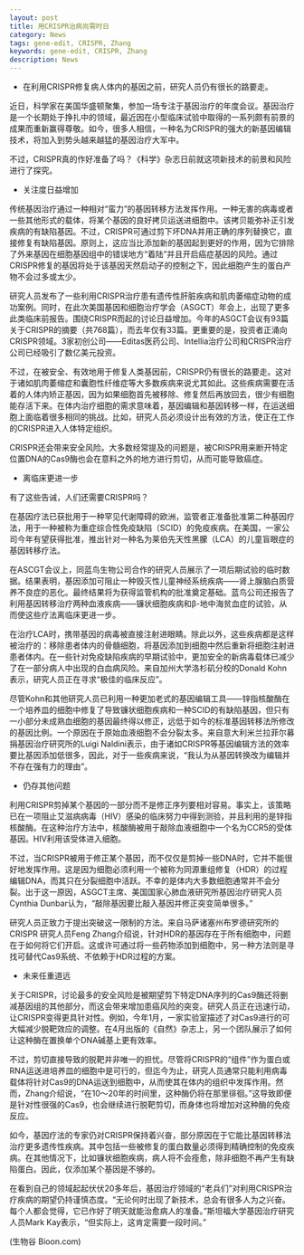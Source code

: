 ```yaml
---
layout: post
title: 用CRISPR治病尚需时日
category: News
tags: gene-edit, CRISPR, Zhang
keywords: gene-edit, CRISPR, Zhang
description: News
---
```


* 在利用CRISPR修复病人体内的基因之前，研究人员仍有很长的路要走。

近日，科学家在美国华盛顿聚集，参加一场专注于基因治疗的年度会议。基因治疗是一个长期处于挣扎中的领域，最近因在小型临床试验中取得的一系列颇有前景的成果而重新赢得尊敬。如今，很多人相信，一种名为CRISPR的强大的新基因编辑技术，将加入到势头越来越猛的基因治疗大军中。

不过，CRISPR真的作好准备了吗？《科学》杂志日前就这项新技术的前景和风险进行了探究。

* 关注度日益增加

传统基因治疗通过一种相对“蛮力”的基因转移方法发挥作用。一种无害的病毒或者一些其他形式的载体，将某个基因的良好拷贝运送进细胞中。该拷贝能弥补正引发疾病的有缺陷基因。不过，CRISPR可通过剪下坏DNA并用正确的序列替换它，直接修复有缺陷基因。原则上，这应当比添加新的基因起到更好的作用，因为它排除了外来基因在细胞基因组中的错误地方“着陆”并且开启癌症基因的风险。通过CRISPR修复的基因将处于该基因天然启动子的控制之下，因此细胞产生的蛋白产物不会过多或太少。

研究人员发布了一些利用CRISPR治疗患有遗传性肝脏疾病和肌肉萎缩症动物的成功案例。同时，在此次美国基因和细胞治疗学会（ASGCT）年会上，出现了更多此类临床前报告。围绕CRISPR而起的讨论日益增加。今年的ASGCT会议有93篇关于CRISPR的摘要（共768篇），而去年仅有33篇。更重要的是，投资者正涌向CRISPR领域。3家初创公司——Editas医药公司、Intellia治疗公司和CRISPR治疗公司已经吸引了数亿美元投资。

不过，在被安全、有效地用于修复人类基因前，CRISPR仍有很长的路要走。这对于诸如肌肉萎缩症和囊胞性纤维症等大多数疾病来说尤其如此。这些疾病需要在活着的人体内矫正基因，因为如果细胞首先被移除、修复然后再放回去，很少有细胞能存活下来。在体内治疗细胞的需求意味着，基因编辑和基因转移一样，在运送细胞上面临着很多相同的挑战。比如，研究人员必须设计出有效的方法，使正在工作的CRISPR进入人体特定组织。

CRISPR还会带来安全风险。大多数经常提及的问题是，被CRISPR用来断开特定位置DNA的Cas9酶也会在意料之外的地方进行剪切，从而可能导致癌症。

* 离临床更进一步

有了这些告诫，人们还需要CRISPR吗？

在基因疗法已获批用于一种罕见代谢障碍的欧洲，监管者正准备批准第二种基因疗法，用于一种被称为重症综合性免疫缺陷（SCID）的免疫疾病。在美国，一家公司今年有望获得批准，推出针对一种名为莱伯先天性黑朦（LCA）的儿童盲眼症的基因转移疗法。

在ASCGT会议上，同蓝鸟生物公司合作的研究人员展示了一项后期试验的临时数据。结果表明，基因添加可阻止一种毁灭性儿童神经系统疾病——肾上腺脑白质营养不良症的恶化。最终结果将为获得监管机构的批准奠定基础。蓝鸟公司还报告了利用基因转移治疗两种血液疾病——镰状细胞疾病和β-地中海贫血症的试验，从而使这些疗法离临床更进一步。

在治疗LCA时，携带基因的病毒被直接注射进眼睛。除此以外，这些疾病都是这样被治疗的：移除患者体内的骨髓细胞，将基因添加到细胞中然后重新将细胞注射进患者体内。在一些针对免疫缺陷疾病的早期试验中，更加安全的新病毒载体已减少了在一部分病人中出现的白血病风险。来自加州大学洛杉矶分校的Donald Kohn表示，研究人员正在寻求“极佳的临床反应”。

尽管Kohn和其他研究人员已利用一种更加老式的基因编辑工具——锌指核酸酶在一个培养皿的细胞中修复了导致镰状细胞疾病和一种SCID的有缺陷基因，但只有一小部分未成熟血细胞的基因最终得以修正，远低于如今的标准基因转移法所修改的基因比例。一个原因在于原始血液细胞不会分裂太多。来自意大利米兰拉菲尔募捐基因治疗研究所的Luigi Naldini表示，由于诸如CRISPR等基因编辑方法的效率要比基因添加低很多，因此，对于一些疾病来说，“我认为从基因转换改为编辑并不存在强有力的理由”。

* 仍存其他问题

利用CRISPR剪掉某个基因的一部分而不是修正序列要相对容易。事实上，该策略已在一项阻止艾滋病病毒（HIV）感染的临床努力中得到测验，并且利用的是锌指核酸酶。在这种治疗方法中，核酸酶被用于敲除血液细胞中一个名为CCR5的受体基因。HIV利用该受体进入细胞。

不过，当CRISPR被用于修正某个基因，而不仅仅是剪掉一些DNA时，它并不能很好地发挥作用。这是因为细胞必须利用一个被称为同源重组修复（HDR）的过程编辑DNA，而其只在分裂细胞中活跃。不幸的是体内大多数细胞通常并不会分裂。出于这一原因，ASGCT主席、美国国家心肺血液研究所基因治疗研究人员Cynthia Dunbar认为，“敲除基因要比敲入基因并修正突变简单很多。”

研究人员正致力于提出突破这一限制的方法。来自马萨诸塞州布罗德研究所的CRISPR 研究人员Feng Zhang介绍说，针对HDR的基因存在于所有细胞中，问题在于如何将它们开启。这或许可通过将一些药物添加到细胞中，另一种方法则是寻找可替代Cas9系统、不依赖于HDR过程的方案。

* 未来任重道远

关于CRISPR，讨论最多的安全风险是被期望剪下特定DNA序列的Cas9酶还将删减基因组的其他部分，而这会带来增加患癌风险的突变。研究人员正在迅速行动，让CRISPR变得更具针对性。例如，今年1月，一家实验室描述了对Cas9进行的可大幅减少脱靶效应的调整。在4月出版的《自然》杂志上，另一个团队展示了如何让这种酶在置换单个DNA碱基上更有效率。

不过，剪切直接导致的脱靶并非唯一的担忧。尽管将CRISPR的“组件”作为蛋白或RNA运送进培养皿的细胞中是可行的，但迄今为止，研究人员通常只能利用病毒载体将针对Cas9的DNA运送到细胞中，从而使其在体内的组织中发挥作用。然而，Zhang介绍说，“在10～20年的时间里，这种酶仍将在那里徘徊。”这导致即便是针对性很强的Cas9，也会继续进行脱靶剪切，而身体也将增加对这种酶的免疫反应。

如今，基因疗法的专家仍对CRISPR保持着兴奋，部分原因在于它能比基因转移法治疗更多遗传性疾病。其中包括一些被修复的蛋白数量必须得到精确控制的免疫疾病。在其他情况下，比如镰状细胞疾病，病人将不会痊愈，除非细胞不再产生有缺陷蛋白。因此，仅添加某个基因是不够的。

在看到自己的领域起起伏伏20多年后，基因治疗领域的“老兵们”对利用CRISPR治疗疾病的期望仍持谨慎态度。“无论何时出现了新技术，总会有很多人为之兴奋。每个人都会觉得，它已作好了明天就能治愈病人的准备。”斯坦福大学基因治疗研究人员Mark Kay表示，“但实际上，这肯定需要一段时间。”

(生物谷 Bioon.com)
